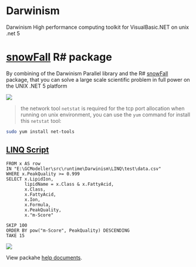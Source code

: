 # Darwinism

Darwinism High performance computing toolkit for VisualBasic.NET on unix .net 5

# [snowFall](https://github.com/SMRUCC/R-sharp/tree/21da4976865217233def41fcbf11bbccb1f84096/snowFall) R# package

By combining of the Darwinism Parallel library and the R# [snowFall](https://github.com/SMRUCC/R-sharp/tree/21da4976865217233def41fcbf11bbccb1f84096/snowFall) package, that you can solve a large scale scientific problem in full power on the UNIX .NET 5 platform

![](docs/super_computing.PNG)

> the network tool ``netstat`` is required for the tcp port allocation when running on unix environment, you can use the ``yum`` command for install this ``netstat`` tool: 
>

```bash
sudo yum install net-tools
```

## [LINQ Script](LINQ/LINQ)

```vbnet
FROM x AS row 
IN "E:\GCModeller\src\runtime\Darwinism\LINQ\test\data.csv"
WHERE x.PeakQuality >= 0.999
SELECT x.LipidIon,  
       lipidName = x.Class & x.FattyAcid,   
	   x.Class,	
	   x.FattyAcid,	
	   x.Ion,	
	   x.Formula,
	   x.PeakQuality,
	   x."m-Score"
	   
SKIP 100
ORDER BY pow("m-Score", PeakQuality) DESCENDING
TAKE 15
```

![](LINQ/query.PNG)


View packahe [help documents](vignettes/index.html).